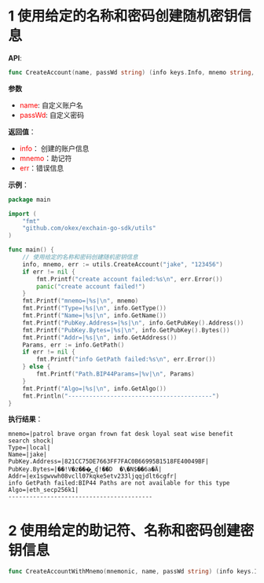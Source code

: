 
# 1 使用给定的名称和密码创建随机密钥信息
**API**:
```go
func CreateAccount(name, passWd string) (info keys.Info, mnemo string, err error)
```

**参数**
- <font color=red>name</font>: 自定义账户名
- <font color=red>passWd</font>: 自定义密码

**返回值**：
- <font color=red>info</font>： 创建的账户信息
- <font color=red>mnemo</font>：助记符
- <font color=red>err</font>：错误信息

**示例**：
```go
package main

import (
	"fmt"
	"github.com/okex/exchain-go-sdk/utils"
)

func main() {
	// 使用给定的名称和密码创建随机密钥信息
	info, mnemo, err := utils.CreateAccount("jake", "123456")
	if err != nil {
		fmt.Printf("create account failed:%s\n", err.Error())
		panic("create account failed!")
	}
	fmt.Printf("mnemo=|%s|\n", mnemo)
	fmt.Printf("Type=|%s|\n", info.GetType())
	fmt.Printf("Name=|%s|\n", info.GetName())
	fmt.Printf("PubKey.Address=|%s|\n", info.GetPubKey().Address())
	fmt.Printf("PubKey.Bytes=|%s|\n", info.GetPubKey().Bytes())
	fmt.Printf("Addr=|%s|\n", info.GetAddress())
	Params, err := info.GetPath()
	if err != nil {
		fmt.Printf("info GetPath failed:%s\n", err.Error())
	} else {
		fmt.Printf("Path.BIP44Params=|%v|\n", Params)
	}
	fmt.Printf("Algo=|%s|\n", info.GetAlgo())
	fmt.Println("-----------------------------------------")
}
```

**执行结果**：
```shell
mnemo=|patrol brave organ frown fat desk loyal seat wise benefit search shock|
Type=|local|
Name=|jake|
PubKey.Address=|821CC75DE7663FF7FAC0B66995B1518FE40049BF|
PubKey.Bytes=|��!V�z���͖_ʠ!��D  �\�N$��6a�Ӓ|
Addr=|ex1sgwvwh08vcll07kqke5etv233ljqqjdlt6cgfr|
info GetPath failed:BIP44 Paths are not available for this type
Algo=|eth_secp256k1|
-----------------------------------------
```


# 2 使用给定的助记符、名称和密码创建密钥信息
```go
func CreateAccountWithMnemo(mnemonic, name, passWd string) (info keys.Info, mnemo string, err error)
```